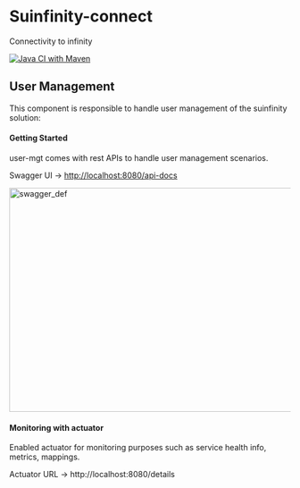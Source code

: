# Suinfinity-connect

Connectivity to infinity

[![Java CI with Maven](https://github.com/Susankha/suinfinity-connect/actions/workflows/maven.yml/badge.svg)](https://github.com/Susankha/suinfinity-connect/actions/workflows/maven.yml)

## User Management

This component is responsible to handle user management of the suinfinity solution:

#### Getting Started

user-mgt comes with rest APIs to handle user management scenarios.

Swagger UI → [http://localhost:8080/api-docs](http://localhost:8080/swagger-ui/index.html)

<img width="797" height="401" alt="swagger_def" src="https://github.com/user-attachments/assets/8bc38c87-bfc1-4399-a526-514d7663fbf9" />

#### Monitoring with actuator

Enabled actuator for monitoring purposes such as service health info, metrics, mappings.

Actuator URL → http://localhost:8080/details 